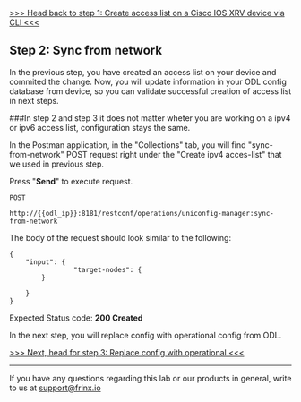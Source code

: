 [>>> Head back to step 1: Create access list on a Cisco IOS XRV device via CLI <<<](1.md) 

## Step 2: Sync from network

In the previous step, you have created an access list on your device and commited the change. Now, you will update information in your ODL config database from device, so you can validate successful creation of access list in next steps.

###In step 2 and step 3 it does not matter wheter you are working on a ipv4 or ipv6 access list, configuration stays the same.

In the Postman application, in the "Collections" tab, you will find "sync-from-network" POST request right under the "Create ipv4 acces-list" that we used in previous step.

Press "**Send**" to execute request.


```
POST

http://{{odl_ip}}:8181/restconf/operations/uniconfig-manager:sync-from-network
```

The body of the request should look similar to the following:

```
{
	"input": {
				"target-nodes": {
		}

	}
}
```

Expected Status code: **200 Created**

In the next step, you will replace config with operational config from ODL.

[>>> Next, head for step 3: Replace config with operational <<<](3.md)

---
If you have any questions regarding this lab or our products in general, write to us at [support@frinx.io](mailto:support@frinx.io)